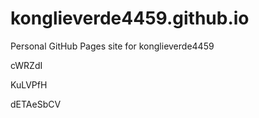 # konglieverde4459.github.io
Personal GitHub Pages site for konglieverde4459




























































cWRZdI


KuLVPfH

dETAeSbCV
